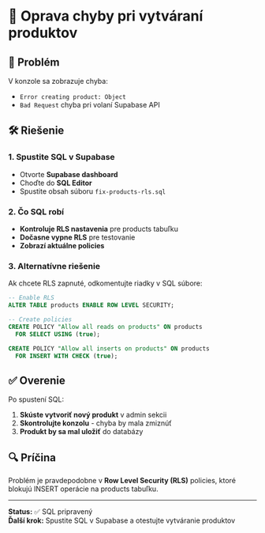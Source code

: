 # 🔧 Oprava chyby pri vytváraní produktov

## 🚨 Problém
V konzole sa zobrazuje chyba:
- `Error creating product: Object`
- `Bad Request` chyba pri volaní Supabase API

## 🛠️ Riešenie

### 1. Spustite SQL v Supabase
- Otvorte **Supabase dashboard**
- Choďte do **SQL Editor**
- Spustite obsah súboru `fix-products-rls.sql`

### 2. Čo SQL robí
- **Kontroluje RLS nastavenia** pre products tabuľku
- **Dočasne vypne RLS** pre testovanie
- **Zobrazí aktuálne policies**

### 3. Alternatívne riešenie
Ak chcete RLS zapnuté, odkomentujte riadky v SQL súbore:
```sql
-- Enable RLS
ALTER TABLE products ENABLE ROW LEVEL SECURITY;

-- Create policies
CREATE POLICY "Allow all reads on products" ON products
  FOR SELECT USING (true);

CREATE POLICY "Allow all inserts on products" ON products
  FOR INSERT WITH CHECK (true);
```

## ✅ Overenie
Po spustení SQL:
1. **Skúste vytvoriť nový produkt** v admin sekcii
2. **Skontrolujte konzolu** - chyba by mala zmiznúť
3. **Produkt by sa mal uložiť** do databázy

## 🔍 Príčina
Problém je pravdepodobne v **Row Level Security (RLS)** policies, ktoré blokujú INSERT operácie na products tabuľku.

---

**Status:** ✅ SQL pripravený  
**Ďalší krok:** Spustite SQL v Supabase a otestujte vytváranie produktov 